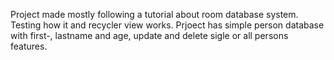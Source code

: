 Project made mostly following a tutorial about room database system.
Testing how it and recycler view works.
Prjoect has simple person database with first-, lastname and age, 
update and delete sigle or all persons features.